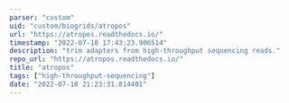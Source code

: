 ```yaml
---
parser: "custom"
uid: "custom/biogrids/atropos"
url: "https://atropos.readthedocs.io/"
timestamp: "2022-07-18 17:43:23.906514"
description: "trim adapters from high-throughput sequencing reads."
repo_url: "https://atropos.readthedocs.io/"
title: "atropos"
tags: ["high-throughput-sequencing"]
date: "2022-07-18 21:23:31.814401"
---
```

